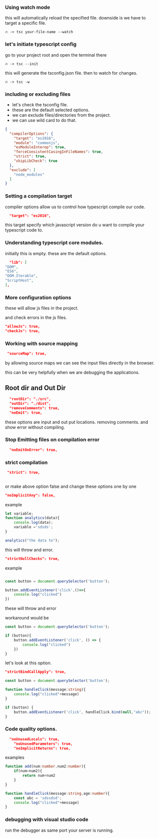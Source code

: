 ### Using watch mode

this will automatically reload the specified file.
downside is we have to target a specific file.

```shell
🔥 -> tsc your-file-name --watch
```

### let's initiate typescript config

go to your project root and open the terminal there

```shell
🔥 -> tsc --init
```

this will generate the tsconfig.json file.
then to watch for changes.

```shell
🔥 -> tsc -w
```

### including or excluding files

- let's check the tsconfig file.
- these are the default selected options.
- we can exclude files/directories from the project.
- we can use wild card to do that.

```json
{
  "compilerOptions": {
    "target": "es2016",
    "module": "commonjs",
    "esModuleInterop": true,
    "forceConsistentCasingInFileNames": true,
    "strict": true,
    "skipLibCheck": true
  },
  "exclude": [
    "node_modules"
  ]
}

```

### Setting a compilation target

compiler options allow us to control how typescript compile our code.

```json
  "target": "es2016",
```

this target specify which javascript version do u want to compile your typescript code to.

### Understanding typescript core modules.

initially this is empty.
these are the default options.

```json
  "lib": [
"DOM",
"ES6",
"DOM.Iterable",
"ScriptHost",
],  
```

### More configuration options
these will allow js files in the project.

and check errors in the js files.
```json
"allowJs": true,
"checkJs": true, 
```
### Working with source mapping
```json
 "sourceMap": true, 
```
by allowing source maps we can see the input files directly in the browser.

this can be very helpfully when we are debugging the applications.

## Root dir and Out Dir
```json
  "rootDir": "./src",
  "outDir": "./dist",
  "removeComments": true,
  "noEmit": true,
```
these options are input and out put locations.
removing comments.
and show error without compiling.

### Stop Emitting files on compilation error
```json
  "noEmitOnError": true,
```

### strict compilation
```json
 "strict": true, 
  
```
or make above option false and change these options one by one
```json
"noImplicitAny": false,
```
example
```ts
let variable;
function analytics(data){
    console.log(data);
    variable ='sdsds';
}

analytics("the data to");
```
this will throw and error.

```json
"strictNullChecks": true,
```
example
```ts

const button = document.querySelector('button');

button.addEventListener('click',()=>{
    console.log("clicked")
})
```
these will throw and error

workaround would be
```ts
const button = document.querySelector('button');

if (button){
    button.addEventListener('click', () => {
        console.log("clicked")
    })
} 

```
let's look at this option.
```json
"strictBindCallApply": true,
```
```ts
const button = document.querySelector('button');

function handleClick(message:string){
    console.log("clicked"+message)
}

if (button) {
    button.addEventListener('click', handleClick.bind(null,"abc"));
}

```
### Code quality options.
```json
  "noUnusedLocals": true,                          
    "noUnusedParameters": true,
    "noImplicitReturns": true, 
```
examples
```ts
function add(num:number,num2:number){
    if(num>num2){
        return num+num2
    }
}

function handleClick(message:string,age:number){
    const abc = 'sdssdsd';
    console.log("clicked"+message)
}

```
### debugging with visual studio code
run the debugger as same port your server is running.